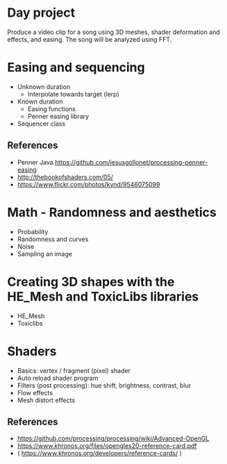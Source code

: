 # Day project 

Produce a video clip for a song using 3D meshes, shader deformation and effects, and easing. The song will be analyzed using FFT.

# Easing and sequencing

* Unknown duration
  * Interpolate towards target (lerp)
* Known duration
  * Easing functions
  * Penner easing library
* Sequencer class

## References

* Penner Java https://github.com/jesusgollonet/processing-penner-easing
* http://thebookofshaders.com/05/
* https://www.flickr.com/photos/kynd/9546075099

# Math - Randomness and aesthetics

* Probability
* Randomness and curves
* Noise
* Sampling an image

# Creating 3D shapes with the HE_Mesh and ToxicLibs libraries

* HE_Mesh
* Toxiclibs

# Shaders

* Basics: vertex / fragment (pixel) shader
* Auto reload shader program
* Filters (post processing): hue shift, brightness, contrast, blur
* Flow effects
* Mesh distort effects

## References

* https://github.com/processing/processing/wiki/Advanced-OpenGL
* https://www.khronos.org/files/opengles20-reference-card.pdf
* ( https://www.khronos.org/developers/reference-cards/ )

